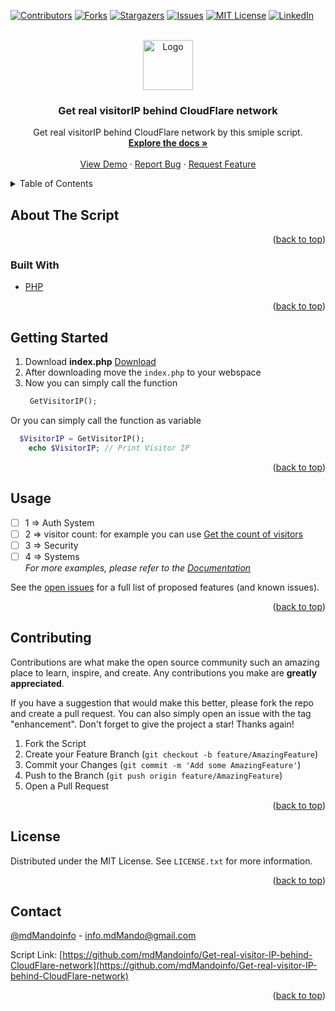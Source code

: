 <div id="top"></div>

<!-- PROJECT SHIELDS -->

[![Contributors][contributors-shield]][contributors-url]
[![Forks][forks-shield]][forks-url]
[![Stargazers][stars-shield]][stars-url]
[![Issues][issues-shield]][issues-url]
[![MIT License][license-shield]][license-url]
[![LinkedIn][linkedin-shield]][linkedin-url]



<!-- PROJECT LOGO -->
<br />
<div align="center">
  <a href="https://github.com/mdMandoinfo/Get-real-visitor-IP-behind-CloudFlare-network">
    <img src="https://avatars.githubusercontent.com/u/91418066?v=4" alt="Logo" width="80" height="80">
  </a>

<h3 align="center">Get real visitorIP behind CloudFlare network</h3>
  <p align="center">
    Get real visitorIP behind CloudFlare network
    by this smiple script.
    <br />
    <a href="https://github.com/mdMandoinfo/Get-real-visitor-IP-behind-CloudFlare-network/blob/main/docs.md"><strong>Explore the docs »</strong></a>
    <br />
    <br />
    <a href="https://github.com/mdMandoinfo/Get-real-visitor-IP-behind-CloudFlare-network">View Demo</a>
    ·
    <a href="https://github.com/mdMandoinfo/Get-real-visitor-IP-behind-CloudFlare-network/issues">Report Bug</a>
    ·
    <a href="https://github.com/mdMandoinfo/Get-real-visitor-IP-behind-CloudFlare-network/issues">Request Feature</a>
  </p>
</div>



<!-- TABLE OF CONTENTS -->
<details>
  <summary>Table of Contents</summary>
  <ol>
    <li>
      <a href="#about-the-project">About The Script</a>
      <ul>
        <li><a href="#built-with">Built With</a></li>
      </ul>
    </li>
    <li>
      <a href="#getting-started">Getting Started</a>
      <ul>
      </ul>
    </li>
    <li><a href="#usage">Usage</a></li>
    <li><a href="#license">License</a></li>
    <li><a href="#contact">Contact</a></li>
  </ol>
</details>



<!-- ABOUT THE PROJECT -->
## About The Script

<p align="right">(<a href="#top">back to top</a>)</p>



### Built With

* [PHP](https://php.com)

<p align="right">(<a href="#top">back to top</a>)</p>



<!-- GETTING STARTED -->
## Getting Started

1. Download **index.php** [Download](https://github.com//mdMandoinfo/Get-real-visitor-IP-behind-CloudFlare-network/archive/refs/heads/main.zip)
2. After downloading move the `index.php` to your webspace
3. Now you can simply call the function
   ```php
    GetVisitorIP();
   ```
  Or you can simply call the function as variable
  ```php
    $VisitorIP = GetVisitorIP();
      echo $VisitorIP; // Print Visitor IP 
  ```

<p align="right">(<a href="#top">back to top</a>)</p>



<!-- USAGE EXAMPLES -->
## Usage

- [ ] 1 => Auth System
- [ ] 2 => visitor count: for example you can use [Get the count of visitors](https://github.com/mdMandoinfo/Get-the-count-of-visitors-by-IP-visitors)
- [ ] 3 => Security
- [ ] 4 => Systems <br>
_For more examples, please refer to the [Documentation](https://example.com)_

See the [open issues](https://github.com/mdMandoinfo/Get-real-visitor-IP-behind-CloudFlare-network/issues) for a full list of proposed features (and known issues).

<p align="right">(<a href="#top">back to top</a>)</p>

<!-- CONTRIBUTING -->
## Contributing

Contributions are what make the open source community such an amazing place to learn, inspire, and create. Any contributions you make are **greatly appreciated**.

If you have a suggestion that would make this better, please fork the repo and create a pull request. You can also simply open an issue with the tag "enhancement".
Don't forget to give the project a star! Thanks again!

1. Fork the Script
2. Create your Feature Branch (`git checkout -b feature/AmazingFeature`)
3. Commit your Changes (`git commit -m 'Add some AmazingFeature'`)
4. Push to the Branch (`git push origin feature/AmazingFeature`)
5. Open a Pull Request

<p align="right">(<a href="#top">back to top</a>)</p>



<!-- LICENSE -->
## License

Distributed under the MIT License. See `LICENSE.txt` for more information.

<p align="right">(<a href="#top">back to top</a>)</p>



<!-- CONTACT -->
## Contact

[@mdMandoinfo](https://twitter.com/mdMandoinfo) - info.mdMando@gmail.com

Script Link: [https://github.com/mdMandoinfo/Get-real-visitor-IP-behind-CloudFlare-network](https://github.com/mdMandoinfo/Get-real-visitor-IP-behind-CloudFlare-network)

<p align="right">(<a href="#top">back to top</a>)</p>


<!-- MARKDOWN LINKS & IMAGES -->
<!-- https://www.markdownguide.org/basic-syntax/#reference-style-links -->
[contributors-shield]: https://img.shields.io/github/contributors/mdMandoinfo/Get-real-visitor-IP-behind-CloudFlare-network.svg?style=for-the-badge
[contributors-url]: https://github.com/mdMandoinfo/Get-real-visitor-IP-behind-CloudFlare-network/graphs/contributors
[forks-shield]: https://img.shields.io/github/forks/mdMandoinfo/Get-real-visitor-IP-behind-CloudFlare-network.svg?style=for-the-badge
[forks-url]: https://github.com/mdMandoinfo/Get-real-visitor-IP-behind-CloudFlare-network/network/members
[stars-shield]: https://img.shields.io/github/stars/mdMandoinfo/Get-real-visitor-IP-behind-CloudFlare-network.svg?style=for-the-badge
[stars-url]: https://github.com/mdMandoinfo/Get-real-visitor-IP-behind-CloudFlare-network/stargazers
[issues-shield]: https://img.shields.io/github/issues/mdMandoinfo/Get-real-visitor-IP-behind-CloudFlare-network.svg?style=for-the-badge
[issues-url]: https://github.com/mdMandoinfo/Get-real-visitor-IP-behind-CloudFlare-network/issues
[license-shield]: https://img.shields.io/github/license/mdMandoinfo/Get-real-visitor-IP-behind-CloudFlare-network.svg?style=for-the-badge
[license-url]: https://github.com/mdMandoinfo/Get-real-visitor-IP-behind-CloudFlare-network/blob/master/LICENSE.txt
[linkedin-shield]: https://img.shields.io/badge/-LinkedIn-black.svg?style=for-the-badge&logo=linkedin&colorB=555
[linkedin-url]: https://linkedin.com/in/mdMandoinfo
[product-screenshot]: images/screenshot.png
